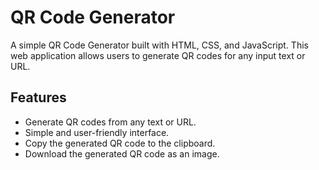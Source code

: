 # QR Code Generator

A simple QR Code Generator built with HTML, CSS, and JavaScript. This web application allows users to generate QR codes for any input text or URL.

## Features

- Generate QR codes from any text or URL.
- Simple and user-friendly interface.
- Copy the generated QR code to the clipboard.
- Download the generated QR code as an image.
